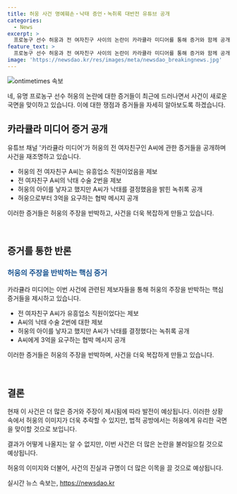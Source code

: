 ```yaml
---
title: 허웅 사건 명예훼손‧낙태 증언‧녹취록 대반전 유튜브 공개
categories:
  - News
excerpt: >
  프로농구 선수 허웅과 전 여자친구 사이의 논란이 카라큘라 미디어를 통해 증거와 함께 공개되면서 재조명되었다. 허웅은 전 여자친구를 경찰에 고소했고, 카라큘라 측은 그의 주장을 반박하는 증거를 제시했다. 채널은 전 여자친구가 유흥업소 직원이었던 것, 낙태 수술을 여러 차례 한 사실, 그리고 협박 메시지 등을 공개했다. 이에 따른 법적 공방은 허웅에게 유리한 국면을 제공할 것으로 보인다. 노출된 증거들은 허웅의 이미지에 영향을 미칠 것으로 보이지만, 사건 결과와는 별개로 허웅의 이미지는 이미 훼손되었다.
feature_text: >
  프로농구 선수 허웅과 전 여자친구 사이의 논란이 카라큘라 미디어를 통해 증거와 함께 공개되면서 재조명되었다. 허웅은 전 여자친구를 경찰에 고소했고, 카라큘라 측은 그의 주장을 반박하는 증거를 제시했다. 채널은 전 여자친구가 유흥업소 직원이었던 것, 낙태 수술을 여러 차례 한 사실, 그리고 협박 메시지 등을 공개했다. 이에 따른 법적 공방은 허웅에게 유리한 국면을 제공할 것으로 보인다. 노출된 증거들은 허웅의 이미지에 영향을 미칠 것으로 보이지만, 사건 결과와는 별개로 허웅의 이미지는 이미 훼손되었다.
image: 'https://newsdao.kr/res/images/meta/newsdao_breakingnews.jpg'
---
```


<p><img src="https://newsdao.kr/res/images/meta/newsdao_breakingnews.jpg" alt="ontimetimes 속보" /></p>

<p>네, 유명 프로농구 선수 허웅의 논란에 대한 증거들이 최근에 드러나면서 사건이 새로운 국면을 맞이하고 있습니다. 이에 대한 쟁점과 증거들을 자세히 알아보도록 하겠습니다.</p>

<h2 data-ke-size="size26">카라큘라 미디어 증거 공개</h2>

<p>유튜브 채널 '카라큘라 미디어'가 허웅의 전 여자친구인 A씨에 관한 증거들을 공개하며 사건을 재조명하고 있습니다.</p>

<ul>
  <li>허웅의 전 여자친구 A씨는 유흥업소 직원이었음을 제보</li>
  <li>전 여자친구 A씨의 낙태 수술 2번을 제보</li>
  <li>허웅의 아이를 낳자고 했지만 A씨가 낙태를 결정했음을 밝힌 녹취록 공개</li>
  <li>허웅으로부터 3억을 요구하는 협박 메시지 공개</li>
</ul>

<p>이러한 증거들은 허웅의 주장을 반박하고, 사건을 더욱 복잡하게 만들고 있습니다.</p>

<p data-ke-size="size16">&nbsp;</p>

<h2 data-ke-size="size26">증거를 통한 반론</h2>

<h3><b><span style="color: #1a5490;">허웅의 주장을 반박하는 핵심 증거</span></b></h3>

<p>카라큘라 미디어는 이번 사건에 관련된 제보자들을 통해 허웅의 주장을 반박하는 핵심 증거들을 제시하고 있습니다.</p>

<ul>
  <li>전 여자친구 A씨가 유흥업소 직원이었다는 제보</li>
  <li>A씨의 낙태 수술 2번에 대한 제보</li>
  <li>허웅의 아이를 낳자고 했지만 A씨가 낙태를 결정했다는 녹취록 공개</li>
  <li>A씨에게 3억을 요구하는 협박 메시지 공개</li>
</ul>

<p>이러한 증거들은 허웅의 주장을 반박하며, 사건을 더욱 복잡하게 만들고 있습니다.</p>

<p data-ke-size="size16">&nbsp;</p>

<h2 data-ke-size="size26">결론</h2>

<p>현재 이 사건은 더 많은 증거와 주장이 제시됨에 따라 발전이 예상됩니다. 이러한 상황 속에서 허웅의 이미지가 더욱 추락할 수 있지만, 법적 공방에서는 허웅에게 유리한 국면을 맞이할 것으로 보입니다.</p>

<p>결과가 어떻게 나올지는 알 수 없지만, 이번 사건은 더 많은 논란을 불러일으킬 것으로 예상됩니다.</p>

<p>허웅의 이미지와 더불어, 사건의 진실과 규명이 더 많은 이목을 끌 것으로 예상됩니다.</p>
실시간 뉴스 속보는, <a href="https://newsdao.kr" rel="dofollow">https://newsdao.kr</a>


